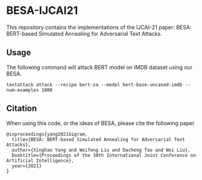 # BESA-IJCAI21

This repository contains the implementations of the IJCAI-21 paper: BESA: BERT-based Simulated Annealing for Adversarial Text Attacks.

## Usage

The following command will attack BERT model on IMDB dataset using our BESA.
<pre><code>textattack attack --recipe bert-sa --model bert-base-uncased-imdb --num-examples 1000
</code></pre>

## Citation

When using this code, or the ideas of BESA, please cite the following paper
<pre><code>@inproceedings{yang2021bigram,
  title={BESA: BERT-based Simulated Annealing for Adversarial Text Attacks},
  author={Xinghao Yang and Weifeng Liu and Dacheng Tao and Wei Liu},
  booktitle={Proceedings of the 30th International Joint Conference on Artificial Intelligence},
  year={2021}
}
</code></pre>
